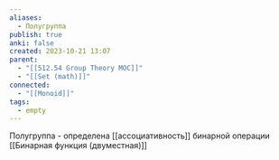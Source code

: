 ```yaml
---
aliases:
  - Полугруппа
publish: true
anki: false
created: 2023-10-21 13:07
parent:
  - "[[512.54 Group Theory MOC]]"
  - "[[Set (math)]]"
connected:
  - "[[Monoid]]"
tags:
  - empty
---
```

Полугруппа - определена [[ассоциативность]] бинарной операции [[Бинарная функция (двуместная)]]













